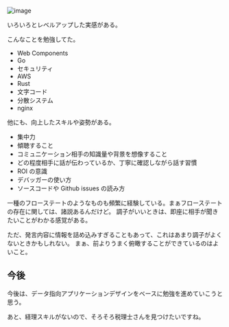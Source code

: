![image](./library.jpg)

いろいろとレベルアップした実感がある。

こんなことを勉強してた。

- Web Components
- Go
- セキュリティ
- AWS
- Rust
- 文字コード
- 分散システム
- nginx

他にも、向上したスキルや姿勢がある。

- 集中力
- 傾聴すること
- コミュニケーション相手の知識量や背景を想像すること
- どの程度相手に話が伝わっているか、丁寧に確認しながら話す習慣
- ROI の意識
- デバッガーの使い方
- ソースコードや Github issues の読み方

一種のフローステートのようなものも頻繁に経験している。まぁフローステートの存在に関しては、諸説あるんだけど。
調子がいいときは、即座に相手が聞きたいことがわかる感覚がある。

ただ、発言内容に情報を詰め込みすぎることもあって、これはあまり調子がよくないときかもしれない。
まぁ、前よりうまく俯瞰することができているのはよいこと。

## 今後

今後は、データ指向アプリケーションデザインをベースに勉強を進めていこうと思う。

あと、経理スキルがないので、そろそろ税理士さんを見つけたいですね。